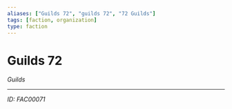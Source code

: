 ```yaml
---
aliases: ["Guilds 72", "guilds 72", "72 Guilds"]
tags: [faction, organization]
type: faction
---
```


# Guilds 72

*Guilds*

---
*ID: FAC00071*